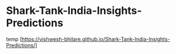 # Shark-Tank-India-Insights-Predictions

temp [https://vishwesh-bhilare.github.io/Shark-Tank-India-Insights-Predictions/]
